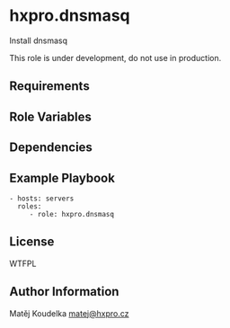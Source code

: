 hxpro.dnsmasq
=============

Install dnsmasq

This role is under development, do not use in production.

Requirements
------------


Role Variables
--------------


Dependencies
------------


Example Playbook
----------------

    - hosts: servers
      roles:
         - role: hxpro.dnsmasq

License
-------

WTFPL

Author Information
------------------

Matěj Koudelka <matej@hxpro.cz>
